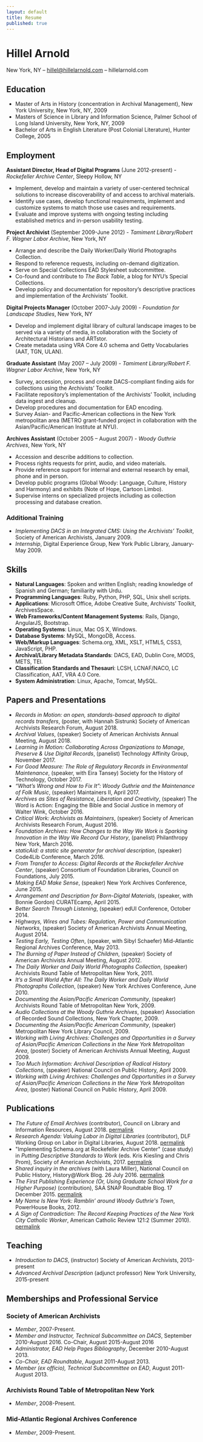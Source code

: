 ```yaml
---
layout: default
title: Resume
published: true
---
```

# Hillel Arnold

New York, NY – [hillel@hillelarnold.com](mailto:hillel@hillelarnold.com) – hillelarnold.com

## Education

*   Master of Arts in History (concentration in Archival Management), New York University, New York, NY, 2009
*   Masters of Science in Library and Information Science, Palmer School of Long Island University, New York, NY, 2009
*   Bachelor of Arts in English Literature (Post Colonial Literature), Hunter College, 2005

## Employment

**Assistant Director, Head of Digital Programs** (June 2012-present) - _Rockefeller Archive Center_, Sleepy Hollow, NY

*   Implement, develop and maintain a variety of user-centered technical solutions to increase discoverability of and access to archival materials.
*   Identify use cases, develop functional requirements, implement and customize systems to match those use cases and requirements.
*   Evaluate and improve systems with ongoing testing including established metrics and in-person usability testing.

**Project Archivist** (September 2009-June 2012) - _Tamiment Library/Robert F. Wagner Labor Archive_, New York, NY

*   Arrange and describe the Daily Worker/Daily World Photographs Collection.
*   Respond to reference requests, including on-demand digitization.
*   Serve on Special Collections EAD Stylesheet subcommittee.
*   Co-found and contribute to _The Back Table_, a blog for NYU’s Special Collections.
*   Develop policy and documentation for repository’s descriptive practices and implementation of the Archivists’ Toolkit.

**Digital Projects Manager** (October 2007-July 2009) - _Foundation for Landscape Studies_, New York, NY

*   Develop and implement digital library of cultural landscape images to be served via a variety of media, in collaboration with the Society of Architectural Historians and ARTstor.
*   Create metadata using VRA Core 4.0 schema and Getty Vocabularies (AAT, TGN, ULAN).

**Graduate Assistant** (May 2007 – July 2009) - _Tamiment Library/Robert F. Wagner Labor Archive_, New York, NY

*   Survey, accession, process and create DACS-compliant finding aids for collections using the Archivists’ Toolkit.
*   Facilitate repository’s implementation of the Archivists’ Toolkit, including data ingest and cleanup.
*   Develop procedures and documentation for EAD encoding.
*   Survey Asian- and Pacific-American collections in the New York metropolitan area (METRO grant-funded project in collaboration with the Asian/Pacific/American Institute at NYU).

**Archives Assistant** (October 2005 – August 2007) - _Woody Guthrie Archives_, New York, NY

*   Accession and describe additions to collection.
*   Process rights requests for print, audio, and video materials.
*   Provide reference support for internal and external research by email, phone and in person.
*   Develop public programs (Global Woody: Language, Culture, History and Harmony) and exhibits (Note of Hope, Cartoon Limbo).
*   Supervise interns on specialized projects including as collection processing and database creation.

### Additional Training

*   _Implementing DACS in an Integrated CMS: Using the Archivists’ Toolkit_, Society of American Archivists, January 2009.
*   _Internship_, Digital Experience Group, New York Public Library, January-May 2009.

## Skills

*   **Natural Languages**: Spoken and written English; reading knowledge of Spanish and German; familiarity with Urdu.
*   **Programming Languages**: Ruby, Python, PHP, SQL, Unix shell scripts.
*   **Applications**: Microsoft Office, Adobe Creative Suite, Archivists’ Toolkit, ArchivesSpace.
*   **Web Frameworks/Content Management Systems**: Rails, Django, AngularJS, Bootstrap.
*   **Operating Systems**: Linux, Mac OS X, Windows.
*   **Database Systems**: MySQL, MongoDB, Access.
*   **Web/Markup Languages**: Schema.org, XML, XSLT, HTML5, CSS3, JavaScript, PHP.
*   **Archival/Library Metadata Standards**: DACS, EAD, Dublin Core, MODS, METS, TEI.
*   **Classification Standards and Thesauri**: LCSH, LCNAF/NACO, LC Classification, AAT, VRA 4.0 Core.
*   **System Administration**: Linux, Apache, Tomcat, MySQL.

## Papers and Presentations

*	_Records in Motion: an open, standards-based approach to digital records transfers_, (poster, with Hannah Sistrunk) Society of American Archivists Research Forum, August 2018.
*	_Archival Values_, (speaker) Society of American Archivists Annual Meeting, August 2018.
*   _Learning in Motion: Collaborating Across Organizations to Manage, Preserve & Use Digital Records_, (panelist) Technology Affinity Group, November 2017.
*   _For Good Measure: The Role of Regulatory Records in Environmental Maintenance_, (speaker, with Eira Tansey) Society for the History of Technology, October 2017.
*   _“What’s Wrong and How to Fix It”: Woody Guthrie and the Maintenance of Folk Music_, (speaker) Maintainers II, April 2017.
*   _Archives as Sites of Resistance, Liberation and Creativity_, (speaker) The Word is Action: Engaging the Bible and Social Justice in memory of Walter Wink, October 2016.
*   _Critical Work: Archivists as Maintainers_, (speaker) Society of American Archivists Research Forum, August 2016.
*   _Foundation Archives: How Changes to the Way We Work is Sparking Innovation in the Way We Record Our History_, (panelist) Philanthropy New York, March 2016.
*   _staticAid: a static site generator for archival description_, (speaker) Code4Lib Conference, March 2016.
*   _From Transfer to Access: Digital Records at the Rockefeller Archive Center_, (speaker) Consortium of Foundation Libraries, Council on Foundations, July 2015.
*   _Making EAD Make Sense_, (speaker) New York Archives Conference, June 2015.
*   _Arrangement and Description for Born-Digital Materials_, (speaker, with Bonnie Gordon) CURATEcamp, April 2015.
*   _Better Search Through Listening_, (speaker) edUI Conference, October 2014.
*   _Highways, Wires and Tubes: Regulation, Power and Communication Networks_, (speaker) Society of American Archivists Annual Meeting, August 2014.
*   _Testing Early, Testing Often_, (speaker, with Sibyl Schaefer) Mid-Atlantic Regional Archives Conference, May 2013.
*   _The Burning of Paper Instead of Children_, (speaker) Society of American Archivists Annual Meeting, August 2012.
*   _The Daily Worker and Daily World Photographs Collection_, (speaker) Archivists Round Table of Metropolitan New York, 2011.
*   _It’s a Small World After All: The Daily Worker and Daily World Photographs Collection_, (speaker) New York Archives Conference, June 2010.
*   _Documenting the Asian/Pacific American Community_, (speaker) Archivists Round Table of Metropolitan New York, 2009.
*   _Audio Collections at the Woody Guthrie Archives_, (speaker) Association of Recorded Sound Collections, New York Chapter, 2009.
*   _Documenting the Asian/Pacific American Community_, (speaker) Metropolitan New York Library Council, 2009.
*   _Working with Living Archives: Challenges and Opportunities in a Survey of Asian/Pacific American Collections in the New York Metropolitan Area_, (poster) Society of American Archivists Annual Meeting, August 2009.
*   _Too Much Information: Archival Description of Radical History Collections_, (speaker) National Council on Public History, April 2009.
*   _Working with Living Archives: Challenges and Opportunities in a Survey of Asian/Pacific American Collections in the New York Metropolitan Area_, (poster) National Council on Public History, April 2009.

## Publications

*   _The Future of Email Archives_ (contributor), Council on Library and Information Resources, August 2018. [permalink](https://www.clir.org/pubs/reports/pub175/)
*   _Research Agenda: Valuing Labor in Digital Libraries_ (contributor), DLF Working Group on Labor in Digital Libraries, August 2018. [permalink](https://wiki.diglib.org/images/d/d0/DLF_ValuingLabor_ResearchAgenda_2018.pdf)
*   "Implementing Schema.org at Rockefeller Archive Center" (case study) in _Putting Descriptive Standards to Work_ (eds. Kris Kiesling and Chris Prom), Society of American Archivists, 2017. [permalink](https://saa.archivists.org/store/putting-descriptive-standards-to-work/)
*   _Shared inquiry in the archives_ (with Laura Miller), National Council on Public History, History@Work Blog. 26 July 2016. [permalink](http://ncph.org/history-at-work/shared-inquiry-in-the-archives/)
*   _The First Publishing Experience (Or, Using Graduate School Work for a Higher Purpose)_ (contribution), SAA SNAP Roundtable Blog. 17 December 2015. [permalink](https://snaproundtable.wordpress.com/2015/12/17/on-the-job-training-publishing/)
*   _My Name Is New York: Ramblin’ around Woody Guthrie's Town_, PowerHouse Books, 2012.
*   _A Sign of Contradiction: The Record Keeping Practices of the New York City Catholic Worker_, American Catholic Review 121:2 (Summer 2010). [permalink](http://acs.journals.villanova.edu/article/view/465)

## Teaching

*   _Introduction to DACS_, (instructor) Society of American Archivists, 2013-present
*   _Advanced Archival Description_ (adjunct professor) New York University, 2015-present

## Memberships and Professional Service

### Society of American Archivists

*   _Member_, 2007-Present.
*   _Member and Instructor, Technical Subcommittee on DACS_, September 2010-August 2016\. Co-Chair, August 2015-August 2016
*   _Administrator, EAD Help Pages Bibliography_, December 2010-August 2013.
*   _Co-Chair, EAD Roundtable_, August 2011-August 2013.
*   _Member (ex officio), Technical Subcommittee on EAD_, August 2011-August 2013.

### Archivists Round Table of Metropolitan New York

*   _Member_, 2008-Present.

### Mid-Atlantic Regional Archives Conference

*   _Member_, 2009-Present.
